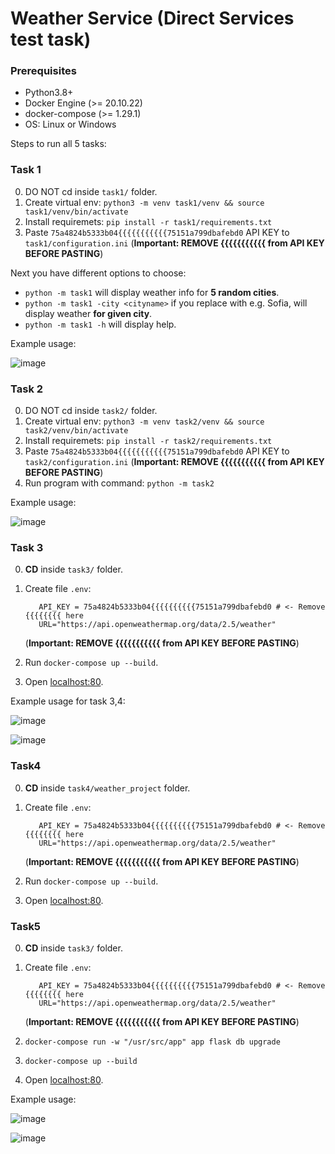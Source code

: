 # Weather Service (Direct Services test task)

### Prerequisites
- Python3.8+
- Docker Engine (>= 20.10.22)
- docker-compose (>= 1.29.1)
- OS: Linux or Windows

Steps to run all 5 tasks:

### Task 1

0. DO NOT cd inside `task1/` folder.
1. Create virtual env: `python3 -m venv task1/venv && source task1/venv/bin/activate`
2. Install requiremets: `pip install -r task1/requirements.txt`
3. Paste `75a4824b5333b04{{{{{{{{{{{75151a799dbafebd0` API KEY to `task1/configuration.ini` (**Important: REMOVE {{{{{{{{{{{ from API KEY BEFORE PASTING**)  

Next you have different options to choose:
- `python -m task1` will display weather info for **5 random cities**.
- `python -m task1 -city <cityname>` if you replace **<cityname>** with e.g. Sofia, will display weather **for given city**.
- `python -m task1 -h` will display help.

Example usage:
    
![image](https://github.com/2upo/DIRECT_SERVICES_test/assets/66561266/e69c69fd-a167-4d7e-8458-509e89f436ea)

### Task 2

0. DO NOT cd inside `task2/` folder.
1. Create virtual env: `python3 -m venv task2/venv && source task2/venv/bin/activate`
2. Install requiremets: `pip install -r task2/requirements.txt`
3. Paste `75a4824b5333b04{{{{{{{{{{{75151a799dbafebd0` API KEY to `task2/configuration.ini` (**Important: REMOVE {{{{{{{{{{{ from API KEY BEFORE PASTING**)  
4. Run program with command: `python -m task2`

Example usage:
    
![image](https://github.com/2upo/DIRECT_SERVICES_test/assets/66561266/9b8e2a70-f389-459e-a9e9-275de13f347c)


### Task 3
0. **CD** inside `task3/` folder.

1. Create file `.env`: 
    ```
       API_KEY = 75a4824b5333b04{{{{{{{{{{75151a799dbafebd0 # <- Remove {{{{{{{{ here
       URL="https://api.openweathermap.org/data/2.5/weather"
    ```
    (**Important: REMOVE {{{{{{{{{{{ from API KEY BEFORE PASTING**)
2. Run `docker-compose up --build`.
3. Open [localhost:80](http://localhost:80).

Example usage for task 3,4:
                                                                 
 ![image](https://github.com/2upo/DIRECT_SERVICES_test/assets/66561266/793c29e4-4892-46ae-924f-a68569b62ea8)

 ![image](https://github.com/2upo/DIRECT_SERVICES_test/assets/66561266/d18e5976-1516-4cf2-af2e-53d138477fd7)


### Task4
0. **CD** inside `task4/weather_project` folder.

1. Create file `.env`: 
    ```
       API_KEY = 75a4824b5333b04{{{{{{{{{{75151a799dbafebd0 # <- Remove {{{{{{{{ here
       URL="https://api.openweathermap.org/data/2.5/weather"
    ```
    (**Important: REMOVE {{{{{{{{{{{ from API KEY BEFORE PASTING**)
2. Run `docker-compose up --build`.
3. Open [localhost:80](http://localhost:80).

### Task5
0. **CD** inside `task3/` folder.

1. Create file `.env`: 
    ```
       API_KEY = 75a4824b5333b04{{{{{{{{{{75151a799dbafebd0 # <- Remove {{{{{{{{ here
       URL="https://api.openweathermap.org/data/2.5/weather"
    ```
    (**Important: REMOVE {{{{{{{{{{{ from API KEY BEFORE PASTING**)
2. `docker-compose run -w "/usr/src/app" app flask db upgrade`
3. `docker-compose up --build`      
4. Open [localhost:80](http://localhost:80).

Example usage:

![image](https://github.com/2upo/DIRECT_SERVICES_test/assets/66561266/53000178-75d4-4fe3-bd87-f6014b2010d7)

![image](https://github.com/2upo/DIRECT_SERVICES_test/assets/66561266/05efa4f9-6b02-48e5-840f-6d9ca285c4d0)
                                                                 
